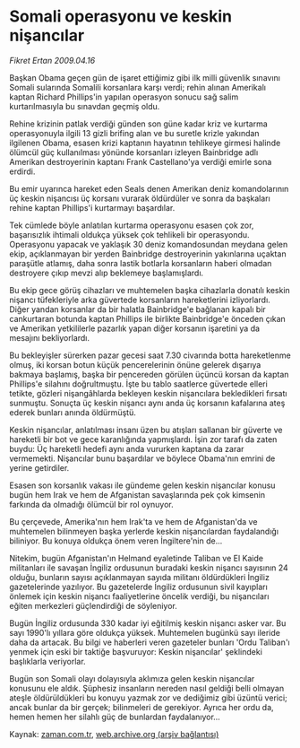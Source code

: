 # Somali operasyonu ve keskin nişancılar

*Fikret Ertan 2009.04.16*

<tr><td class="metin" colspan="2" style="padding-top: 20px; padding-left: 5px; padding-right: 10px;">Başkan Obama geçen gün de işaret ettiğimiz gibi ilk milli güvenlik sınavını Somali sularında Somalili korsanlara karşı verdi; rehin alınan Amerikalı kaptan Richard Phillips'in yapılan operasyon sonucu sağ salim kurtarılmasıyla bu sınavdan geçmiş oldu.</td></tr><tr><td class="metin" colspan="2" style="padding-top: 20px; padding-left: 5px; padding-right: 10px;"><p>Rehine krizinin patlak verdiği günden son güne kadar kriz ve kurtarma operasyonuyla ilgili 13 gizli brifing alan ve bu suretle krizle yakından ilgilenen Obama, esasen krizi kaptanın hayatının tehlikeye girmesi halinde ölümcül güç kullanılması yönünde korsanları izleyen Bainbridge adlı Amerikan destroyerinin kaptanı Frank Castellano'ya verdiği emirle sona erdirdi.
<p> Bu emir uyarınca hareket eden Seals denen Amerikan deniz komandolarının üç keskin nişancısı üç korsanı vurarak öldürdüler ve sonra da başkaları rehine kaptan Phillips'i kurtarmayı başardılar.
<p> Tek cümlede böyle anlatılan kurtarma operasyonu esasen çok zor, başarısızlık ihtimali oldukça yüksek çok tehlikeli bir operasyondu. Operasyonu yapacak ve yaklaşık 30 deniz komandosundan meydana gelen ekip, açıklanmayan bir yerden Bainbridge destroyerinin yakınlarına uçaktan paraşütle atlamış, daha sonra lastik botlarla korsanların haberi olmadan destroyere çıkıp mevzi alıp beklemeye başlamışlardı.
<p> Bu ekip gece görüş cihazları ve muhtemelen başka cihazlarla donatılı keskin nişancı tüfekleriyle arka güvertede korsanların hareketlerini izliyorlardı. Diğer yandan korsanlar da bir halatla Bainbridge'e bağlanan kapalı bir cankurtaran botunda kaptan Phillips ile birlikte Bainbridge'e önceden çıkan ve Amerikan yetkililerle pazarlık yapan diğer korsanın işaretini ya da mesajını bekliyorlardı.
<p> Bu bekleyişler sürerken pazar gecesi saat 7.30 civarında botta hareketlenme olmuş, iki korsan botun küçük pencerelerinin önüne gelerek dışarıya bakmaya başlamış, başka bir pencereden görülen üçüncü korsan da kaptan Phillips'e silahını doğrultmuştu. İşte bu tablo saatlerce güvertede elleri tetikte, gözleri nişangâhlarda bekleyen keskin nişancılara bekledikleri fırsatı sunmuştu. Sonuçta üç keskin nişancı aynı anda üç korsanın kafalarına ateş ederek bunları anında öldürmüştü.
<p> Keskin nişancılar, anlatılması insanı üzen bu atışları sallanan bir güverte ve hareketli bir bot ve gece karanlığında yapmışlardı. İşin zor tarafı da zaten buydu: Üç hareketli hedefi aynı anda vururken kaptana da zarar vermemekti. Nişancılar bunu başardılar ve böylece Obama'nın emrini de yerine getirdiler.
<p> Esasen son korsanlık vakası ile gündeme gelen keskin nişancılar konusu bugün hem Irak ve hem de Afganistan savaşlarında pek çok kimsenin farkında da olmadığı ölümcül bir rol oynuyor. 
<p> Bu çerçevede, Amerika'nın hem Irak'ta ve hem de Afganistan'da ve muhtemelen bilinmeyen başka yerlerde keskin nişancılardan faydalandığı biliniyor. Bu konuya oldukça önem veren İngiltere'nin de...
<p> Nitekim, bugün Afganistan'ın Helmand eyaletinde Taliban ve El Kaide militanları ile savaşan İngiliz ordusunun buradaki keskin nişancı sayısının 24 olduğu, bunların sayısı açıklanmayan sayıda militanı öldürdükleri İngiliz gazetelerinde yazılıyor. Bu gazetelerde İngiliz ordusunun sivil kayıpları önlemek için keskin nişancı faaliyetlerine öncelik verdiği, bu nişancıları eğiten merkezleri güçlendirdiği de söyleniyor. 
<p> Bugün İngiliz ordusunda 330 kadar iyi eğitilmiş keskin nişancı asker var. Bu sayı 1990'lı yıllara göre oldukça yüksek. Muhtemelen bugünkü sayı ileride daha da artacak. Bu bilgi ve haberleri veren gazeteler bunları 'Ordu Taliban'ı yenmek için eski bir taktiğe başvuruyor: Keskin nişancılar' şeklindeki başlıklarla veriyorlar.
<p> Bugün son Somali olayı dolayısıyla aklımıza gelen keskin nişancılar konusunu ele aldık. Şüphesiz insanların nereden nasıl geldiği belli olmayan ateşle öldürüldükleri bu konuyu yazmak zor ve dediğimiz gibi üzüntü verici; ancak bunlar da bir gerçek; bilinmeleri de gerekiyor. Ayrıca her ordu da, hemen hemen her silahlı güç de bunlardan faydalanıyor...<br/></p></p></p></p></p></p></p></p></p></p></p></td></tr>

Kaynak: [zaman.com.tr](http://zaman.com.tr/yazar.do?yazino=837889), [web.archive.org (arşiv bağlantısı)](http://web.archive.org/web/20090425210402/http://www.zaman.com.tr:80/yazar.do?yazino=837889)
